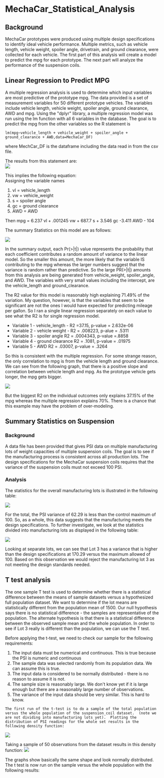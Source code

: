 # MechaCar_Statistical_Analysis
## Background  
MechaCar prototypes were produced using multiple design specifications to identify ideal vehicle performance. Multiple metrics, such as vehicle length, vehicle weight, spoiler angle, drivetrain, and ground clearance, were collected for each vehicle. The first part of this analysis will create a model to predict the mpg for each prototype.  The next part will analyze the performance of the suspension coils.

 
## Linear Regression to Predict MPG

A multiple regression analysis is used to determine which input variables are most predictive of the prototype mpg. The data provided is a set of measurement variables for 50 different prototype vehicles. The variables include vehicle length, vehicle weight, spoiler angle, ground clearance, AWD and mpg.  Using the "dplyr" library, a multiple regression model was run using the lm function with all 6 variables in the database.  The goal is to predict the mpg from the other variables so the R statement is 

`lm(mpg~vehicle_length + vehicle_weight + spoiler_angle + ground_clearance + AWD,data=MechaCar_DF)`

where MechCar_DF is the dataframe including the data read in from the csv file.   

The results from this statement are:  
![](https://github.com/xactuary/MechaCar_Statistical_Analysis/blob/main/lmOutput1.PNG)

This implies the following equation:  
Assigning the variable names  
1.  vl = vehicle_length
2.  vw = vehicle_weight
3.  s = spoiler angle
4.  gc = ground clearance
5.  AWD = AWD

Then mpg = 6.237 vl + .001245 vw + 687.7 s + 3.546 gc -3.411 AWD - 104

The summary Statistics on this model are as follows:  

![](https://github.com/xactuary/MechaCar_Statistical_Analysis/blob/main/lmSummaryOutput1.PNG)

In the summary output, each Pr(>|t|) value represents the probability that each coefficient contributes a random amount of variance to the linear model. So the smaller this amount, the more likely that the variable IS contributing to the mpg whereas the larger numbers suggest that the variance is random rather than predictive.  So the large PR(>|t|) amounts from this analysis are being generated from vehicle_weight, spoiler_angle, and AWD.  The variables with very small values including the intercept, are the vehicle_length and ground_clearance.   


  The R2 value for this model is reasonably high explaining 71.49% of the variation.  My question, however, is that the variables that seem to be significant are not the ones I would have expected for predicting mileage per gallon.  So I ran a single linear regression separately on each value to see what the R2 is for single regression model.
    
* Variable 1 - vehicle_length  - R2 =37.15,  p-value = 2.632e-06
* Variable 2 - vehicle weight - R2 = .008223,  p-alue = .5311
* Variable 3 - spoiler angle  R2  = .0004343, p-value =.8858
* Variable 4 - ground clearance R2 = .1081, p-value = .01975
* Variable 5 - AWD R2 = .03007, p-value = .3264
  
So this is consistent with the multiple regression.  For some strange reason, the only correlation to mpg is from the vehicle length and ground clearance.  We can see from the following graph, that there is a positive slope and correlation between vehicle length and mpg.  As the prototype vehicle gets longer, the mpg gets bigger.
  
![](  https://github.com/xactuary/MechaCar_Statistical_Analysis/blob/main/vehlength.PNG)


But the biggest R2 on the individual outcomes only explains 37.15% of the mpg whereas the multiple regression explains 70%.  There is a chance that this example may have the problem of over-modeling.
  
## Summary Statistics on Suspension

### Background
  
 A data file has been provided that gives PSI data on multiple manufacturing lots of weight capacities of multiple suspension coils.  The goal is to see if the manufacturing process is consistent across all production lots.  The design specifications for the MechaCar suspension coils requires that the variance of the suspension coils must not exceed 100 PSI.  
 
 ### Analysis
 
   
 The statistics for the overall manufacturing lots is illustrated in the following table:
   
 
  
![](https://github.com/xactuary/MechaCar_Statistical_Analysis/blob/main/totalsummary.PNG )
  
For the total, the PSI variance of 62.29 is less than the control maximum of 100. So, as a whole, this data suggests that the manufacturing meets the design specifications.  To further investigate, we look at the statistics divided into manufacturing lots as displayed in the following table:  

    
![](https://github.com/xactuary/MechaCar_Statistical_Analysis/blob/main/lotsummary.PNG )

Looking at separate lots, we can see that Lot 3 has a variance that is higher than the design specifications at 170.29 versus the maximum allowed of 100. Based on this observation we would reject the manufacturing lot 3 as not meeting the design standards needed.

## T test analysis
  The one sample T test is used to determine whether there is a statistical difference between the means of sample datasets versus a hypothesized full population dataset.  We want to determine if the lot means are statistically different from the population mean of 1500.  Our null hypothesis says there is no statistical difference - the samples are representative of the population.  The alternate hypothesis is that there is a statistical difference between the observed sample mean and the whole population.  In order to see if Lot 3 really is different than the population, we can use the T test.  
  
  Before applying the t-test, we need to check our sample for the following requirements:
  1.  The input data must be numerical and continuous.  This is true because the PSI is numeric and continuous
  2.  The sample data was selected randomly from its population data.  We can assume this is true.
  3.  The input data is considered to be normally distributed - there is no reason to assume it is not.
  4.  The sample size is reasonably large.  We don't know yet if it is large enough but there are a reasonably large number of observations.
  5.  The variance of the input data should be very similar.  This is hard to know.
    
    The first run of the t-test is to do a sample of the total population versus the whole population of the suspension_coil dataset.  (note we are not dividing into manufacturing lots yet).  Plotting the distribution of PSI readings for the whole set results in the following density function:
      
![](https://github.com/xactuary/MechaCar_Statistical_Analysis/blob/main/PSISuscoilTable.png)
  
  Taking a sample of 50 observations from the dataset results in this density function:
 ![](https://github.com/xactuary/MechaCar_Statistical_Analysis/blob/main/samplesuscoil.png) 
    
 The graphs show basically the same shape and look normally distributed.  The t test is now run on the sample versus the whole population with the following results:
 
 ![]()
 
    
    
  


  
  
